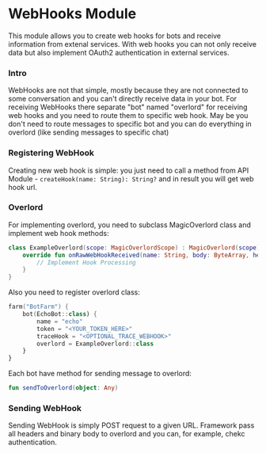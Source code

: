 # WebHooks Module

This module allows you to create web hooks for bots and receive information from extenal services. With web hooks you can not only receive data but also implement OAuth2 authentication in external services.

### Intro

WebHooks are not that simple, mostly because they are not connected to some conversation and you can't directly receive data in your bot. For receiving WebHooks there separate "bot" named "overlord" for receiving web hooks and you need to route them to specific web hook. May be you don't need to route messages to specific bot and you can do everything in overlord (like sending messages to specific chat)

### Registering WebHook

Creating new web hook is simple: you just need to call a method from API Module - ```createHook(name: String): String?``` and in result you will get web hook url.

### Overlord

For implementing overlord, you need to subclass MagicOverlord class and implement web hook methods:
```kotlin
class ExampleOverlord(scope: MagicOverlordScope) : MagicOverlord(scope) {
    override fun onRawWebHookReceived(name: String, body: ByteArray, headers: JSONObject) {
        // Implement Hook Processing
    }
}
```

Also you need to register overlord class:
```kotlin
farm("BotFarm") {
    bot(EchoBot::class) {
        name = "echo"
        token = "<YOUR_TOKEN_HERE>"
        traceHook = "<OPTIONAL_TRACE_WEBHOOK>"
        overlord = ExampleOverlord::class
    }
}
```

Each bot have method for sending message to overlord:
```kotlin
fun sendToOverlord(object: Any)
```

### Sending WebHook

Sending WebHook is simply POST request to a given URL. Framework pass all headers and binary body to overlord and you can, for example, chekc authentication.
